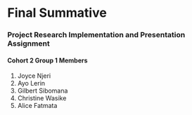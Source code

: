 # Final Summative 

### Project Research Implementation and Presentation Assignment

#### Cohort 2 Group 1 Members

1. Joyce Njeri
2. Ayo Lerin
3. Gilbert Sibomana
4. Christine Wasike
5. Alice Fatmata
